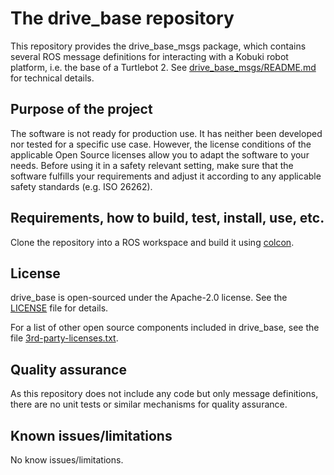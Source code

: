# The drive_base repository

This repository provides the drive_base_msgs package, which contains several ROS message definitions for interacting with a Kobuki robot platform, i.e. the base of a Turtlebot 2. See [drive_base_msgs/README.md](drive_base_msgs/README.md) for technical details.


## Purpose of the project

The software is not ready for production use. It has neither been developed nor tested for a specific use case. However, the license conditions of the applicable Open Source licenses allow you to adapt the software to your needs. Before using it in a safety relevant setting, make sure that the software fulfills your requirements and adjust it according to any applicable safety standards (e.g. ISO 26262).


## Requirements, how to build, test, install, use, etc.

Clone the repository into a ROS workspace and build it using [colcon](https://colcon.readthedocs.io/).


## License

drive_base is open-sourced under the Apache-2.0 license. See the [LICENSE](LICENSE) file for details.

For a list of other open source components included in drive_base, see the file [3rd-party-licenses.txt](3rd-party-licenses.txt).


## Quality assurance

As this repository does not include any code but only message definitions, there are no unit tests or similar mechanisms for quality assurance.


## Known issues/limitations

No know issues/limitations.
